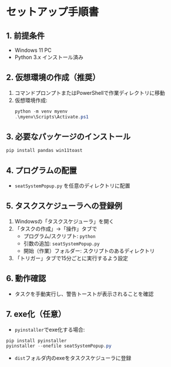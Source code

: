 # セットアップ手順書

## 1. 前提条件
- Windows 11 PC
- Python 3.x インストール済み

## 2. 仮想環境の作成（推奨）
1. コマンドプロンプトまたはPowerShellで作業ディレクトリに移動
2. 仮想環境作成:
   ```powershell
   python -m venv myenv
   .\myenv\Scripts\Activate.ps1
   ```

## 3. 必要なパッケージのインストール
```powershell
pip install pandas win11toast
```

## 4. プログラムの配置
- `seatSystemPopup.py` を任意のディレクトリに配置

## 5. タスクスケジューラへの登録例
1. Windowsの「タスクスケジューラ」を開く
2. 「タスクの作成」→「操作」タブで
   - プログラム/スクリプト: `python`
   - 引数の追加: `seatSystemPopup.py`
   - 開始（作業）フォルダー: スクリプトのあるディレクトリ
3. 「トリガー」タブで15分ごとに実行するよう設定

## 6. 動作確認
- タスクを手動実行し、警告トーストが表示されることを確認

## 7. exe化（任意）
- `pyinstaller`でexe化する場合:
```powershell
pip install pyinstaller
pyinstaller --onefile seatSystemPopup.py
```
- `dist`フォルダ内のexeをタスクスケジューラに登録
